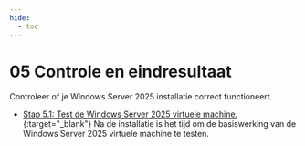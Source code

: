 ```yaml
---
hide:
  - toc
---
```


# 05 Controle en eindresultaat

Controleer of je Windows Server 2025 installatie correct functioneert.

- [Stap 5.1: Test de Windows Server 2025 virtuele machine.](../../howtos/test-windows-server2025-vm-virtualbox/index.md){:target="_blank"} 
Na de installatie is het tijd om de basiswerking van de Windows Server 2025 virtuele machine te testen.

